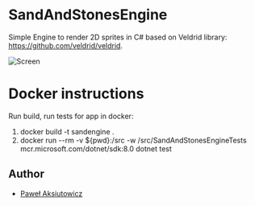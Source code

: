 # SandAndStonesEngine

Simple Engine to render 2D sprites in C# based on Veldrid library: https://github.com/veldrid/veldrid.

![Screen](https://github.com/user-attachments/assets/a93e05e7-6c5a-455f-b581-cfcdff8acd4e)

# Docker instructions

Run build, run tests for app in docker:

1. docker build -t sandengine .
2. docker run --rm -v ${pwd}:/src -w /src/SandAndStonesEngineTests mcr.microsoft.com/dotnet/sdk:8.0 dotnet test


## Author
- [Paweł Aksiutowicz](https://github.com/sandandstonesdev)
